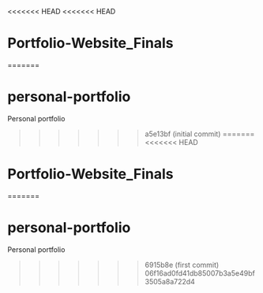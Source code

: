 <<<<<<< HEAD
<<<<<<< HEAD
# Portfolio-Website_Finals
=======
# personal-portfolio
Personal portfolio
>>>>>>> a5e13bf (initial commit)
=======
<<<<<<< HEAD
# Portfolio-Website_Finals
=======
# personal-portfolio
Personal portfolio
>>>>>>> 6915b8e (first commit)
>>>>>>> 06f16ad0fd41db85007b3a5e49bf3505a8a722d4
